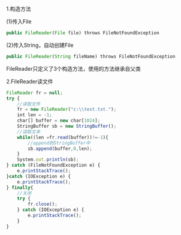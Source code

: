1.构造方法

(1)传入File

```javascript
public FileReader(File file) throws FileNotFoundException
```

(2)传入String，自动创建File

```javascript
public FileReader(String fileName) throws FileNotFoundException
```



FileReader只定义了3个构造方法，使用的方法继承自父类



2.FileReader读文件

```javascript
FileReader fr = null;
try {
	//读取文件
	fr = new FileReader("c:\\test.txt.");
	int len = -1;
	char[] buffer = new char[1024];
	StringBuffer sb = new StringBuffer();
	//读取文本
	while((len =fr.read(buffer))!=-1){
		//append到StringBuffer中
		sb.append(buffer,0,len);
	}
	System.out.println(sb);
} catch (FileNotFoundException e) {
	e.printStackTrace();
}catch (IOException e) {
	e.printStackTrace();
} finally{
	//关闭
	try {
		fr.close();
	} catch (IOException e) {
		e.printStackTrace();
	}
}
```

